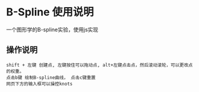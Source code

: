 # B-Spline 使用说明
一个图形学的B-spline实验，使用js实现
## 操作说明
    shift + 左键 创建点, 左键按住可以拖动点, alt+左键点击点，然后滚动滚轮，可以更改点的权重。  
    点击b键 绘制B-spline曲线， 点击c键重置  
    网页下方的输入框可以操控knots  